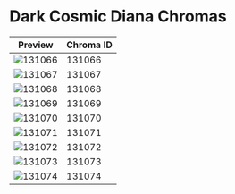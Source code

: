 # Dark Cosmic Diana Chromas

| Preview | Chroma ID |
|---------|-----------|
| ![131066](https://raw.communitydragon.org/latest/plugins/rcp-be-lol-game-data/global/default/v1/champion-chroma-images/131/131066.png) | 131066 |
| ![131067](https://raw.communitydragon.org/latest/plugins/rcp-be-lol-game-data/global/default/v1/champion-chroma-images/131/131067.png) | 131067 |
| ![131068](https://raw.communitydragon.org/latest/plugins/rcp-be-lol-game-data/global/default/v1/champion-chroma-images/131/131068.png) | 131068 |
| ![131069](https://raw.communitydragon.org/latest/plugins/rcp-be-lol-game-data/global/default/v1/champion-chroma-images/131/131069.png) | 131069 |
| ![131070](https://raw.communitydragon.org/latest/plugins/rcp-be-lol-game-data/global/default/v1/champion-chroma-images/131/131070.png) | 131070 |
| ![131071](https://raw.communitydragon.org/latest/plugins/rcp-be-lol-game-data/global/default/v1/champion-chroma-images/131/131071.png) | 131071 |
| ![131072](https://raw.communitydragon.org/latest/plugins/rcp-be-lol-game-data/global/default/v1/champion-chroma-images/131/131072.png) | 131072 |
| ![131073](https://raw.communitydragon.org/latest/plugins/rcp-be-lol-game-data/global/default/v1/champion-chroma-images/131/131073.png) | 131073 |
| ![131074](https://raw.communitydragon.org/latest/plugins/rcp-be-lol-game-data/global/default/v1/champion-chroma-images/131/131074.png) | 131074 |